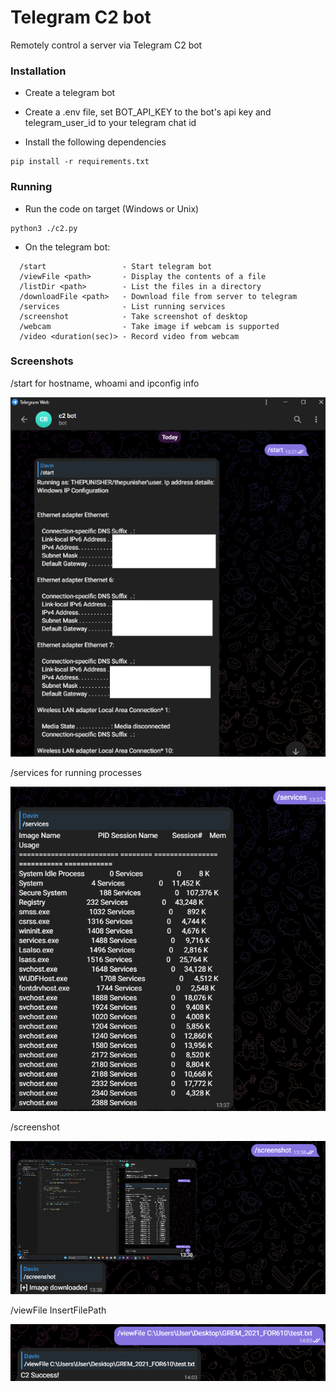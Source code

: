 # Telegram C2 bot
 Remotely control a server via Telegram C2 bot

### Installation

- Create a telegram bot

- Create a .env file, set BOT_API_KEY to the bot's api key and telegram_user_id to your telegram chat id

- Install the following dependencies

```
pip install -r requirements.txt
```

### Running
- Run the code on target (Windows or Unix)
```
python3 ./c2.py
```
- On the telegram bot:
```
  /start                 - Start telegram bot
  /viewFile <path>       - Display the contents of a file
  /listDir <path>        - List the files in a directory
  /downloadFile <path>   - Download file from server to telegram
  /services              - List running services
  /screenshot            - Take screenshot of desktop
  /webcam                - Take image if webcam is supported
  /video <duration(sec)> - Record video from webcam
```
### Screenshots
/start for hostname, whoami and ipconfig info

![alt text](image-2.png)

/services for running processes

![alt text](image-3.png)

/screenshot

![alt text](image.png)

/viewFile InsertFilePath

![alt text](image-1.png)
